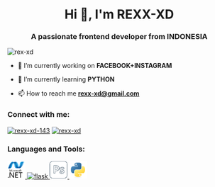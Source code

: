 <h1 align="center">Hi 👋, I'm REXX-XD</h1>
<h3 align="center">A passionate frontend developer from INDONESIA</h3>

<p align="left"> <img src="https://komarev.com/ghpvc/?username=rex-xd&label=Profile%20views&color=0e75b6&style=flat" alt="rex-xd" /> </p>

- 🔭 I’m currently working on **FACEBOOK+INSTAGRAM**

- 🌱 I’m currently learning **PYTHON**

- 📫 How to reach me **rexx-xd@gmail.com**

<h3 align="left">Connect with me:</h3>
<p align="left">
<a href="https://fb.com/rexx-xd-143" target="blank"><img align="center" src="https://raw.githubusercontent.com/rahuldkjain/github-profile-readme-generator/master/src/images/icons/Social/facebook.svg" alt="rexx-xd-143" height="30" width="40" /></a>
<a href="https://instagram.com/rexx-xd" target="blank"><img align="center" src="https://raw.githubusercontent.com/rahuldkjain/github-profile-readme-generator/master/src/images/icons/Social/instagram.svg" alt="rexx-xd" height="30" width="40" /></a>
</p>

<h3 align="left">Languages and Tools:</h3>
<p align="left"> <a href="https://dotnet.microsoft.com/" target="_blank" rel="noreferrer"> <img src="https://raw.githubusercontent.com/devicons/devicon/master/icons/dot-net/dot-net-original-wordmark.svg" alt="dotnet" width="40" height="40"/> </a> <a href="https://flask.palletsprojects.com/" target="_blank" rel="noreferrer"> <img src="https://www.vectorlogo.zone/logos/pocoo_flask/pocoo_flask-icon.svg" alt="flask" width="40" height="40"/> </a> <a href="https://www.photoshop.com/en" target="_blank" rel="noreferrer"> <img src="https://raw.githubusercontent.com/devicons/devicon/master/icons/photoshop/photoshop-line.svg" alt="photoshop" width="40" height="40"/> </a> <a href="https://www.python.org" target="_blank" rel="noreferrer"> <img src="https://raw.githubusercontent.com/devicons/devicon/master/icons/python/python-original.svg" alt="python" width="40" height="40"/> </a> </p>
